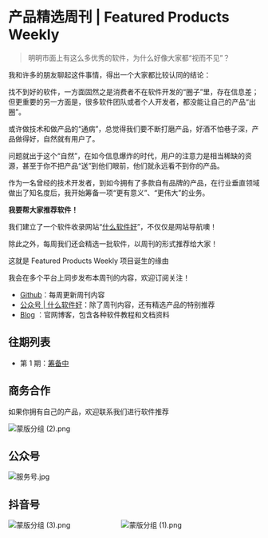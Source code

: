 # 产品精选周刊 | Featured Products Weekly

> 明明市面上有这么多优秀的软件，为什么好像大家都“视而不见”？

我和许多的朋友聊起这件事情，得出一个大家都比较认同的结论：  

找不到好的软件，一方面固然之是消费者不在软件开发的“圈子”里，存在信息差；但更重要的另一方面是，很多软件团队或者个人开发者，都没能让自己的产品“出圈”。  

或许做技术和做产品的“通病”，总觉得我们要不断打磨产品，好酒不怕巷子深，产品做得好，自然就有用户了。

问题就出于这个“自然”，在如今信息爆炸的时代，用户的注意力是相当稀缺的资源，甚至于你不把产品“送”到他们眼前，他们就永远看不到你的产品。

作为一名曾经的技术开发者，到如今拥有了多款自有品牌的产品，在行业垂直领域做出了知名度后，我开始筹备一项“更有意义”、“更伟大”的业务。  

**我要帮大家推荐软件！**

我们建立了一个软件收录网站“[什么软件好](https://www.soniceapp.com/)”，不仅仅是网站导航噢！

除此之外，每周我们还会精选一批软件，以周刊的形式推荐给大家！

这就是 Featured Products Weekly 项目诞生的缘由

我会在多个平台上同步发布本周刊的内容，欢迎订阅关注！

-   [Github](https://github.com/soniceapp/Featured-Products-Weekly)：每周更新周刊内容
-   [公众号 | 什么软件好]()：除了周刊内容，还有精选产品的特别推荐
-   [Blog](https://www.soniceapp.com/information.html) ：官网博客，包含各种软件教程和文档资料


## 往期列表

-   第 1 期：[筹备中](https://)


## 商务合作
如果你拥有自己的产品，欢迎联系我们进行软件推荐

![蒙版分组 (2).png](https://p9-juejin.byteimg.com/tos-cn-i-k3u1fbpfcp/b1bdf00af2694e02b872de029c41f953~tplv-k3u1fbpfcp-jj-mark:0:0:0:0:q75.image#?w=284&h=284&s=99657&e=png&b=f9f8f8)

## 公众号

![服务号.jpg](https://p3-juejin.byteimg.com/tos-cn-i-k3u1fbpfcp/9d9e30e60066439ebcc38b4f5aa9d963~tplv-k3u1fbpfcp-jj-mark:0:0:0:0:q75.image#?w=258&h=258&s=26978&e=jpg&b=fefefe)

## 抖音号

![蒙版分组 (3).png](https://p3-juejin.byteimg.com/tos-cn-i-k3u1fbpfcp/42fd76ca400747bd9fb868d46af2ae19~tplv-k3u1fbpfcp-jj-mark:0:0:0:0:q75.image#?w=200&h=200&s=45439&e=png&a=1&b=f9f9f9)   &emsp;&emsp;&emsp;&emsp;&emsp;&emsp;&emsp;![蒙版分组 (1).png](https://p6-juejin.byteimg.com/tos-cn-i-k3u1fbpfcp/cc49486c4cc847c390e0c49937762983~tplv-k3u1fbpfcp-jj-mark:0:0:0:0:q75.image#?w=217&h=217&s=51172&e=png&a=1&b=f9f8f8)
